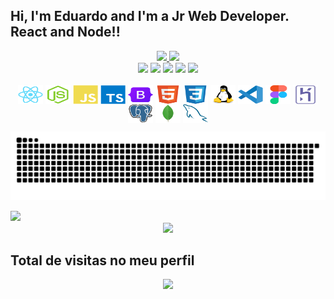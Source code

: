 ## Hi, I'm Eduardo and I'm a Jr Web Developer. React and Node!!

<div align="center">
  <a href="https://github.com/LuisEduardo20">
  <img height="180em" src="https://github-readme-stats.vercel.app/api?username=LuisEduardo20&show_icons=true&theme=tokyonight&include_all_commits=true&count_private=true"/>
  <img height="180em" src="https://github-readme-stats.vercel.app/api/top-langs/?username=LuisEduardo20&layout=compact&langs_count=7&theme=tokyonight"/>
</div>

<div align="center"> 
  <a href="https://www.linkedin.com/in/luis-eduardo-santos-costa-5369841b3/" target="_blank"><img src="https://img.shields.io/badge/-LinkedIn-%230077B5?style=for-the-badge&logo=linkedin&logoColor=white" target="_blank"></a>
  <a href="https://twitter.com/codart20_dev" target="_blank"><img src="https://img.shields.io/badge/Twitter-1DA1F2?style=for-the-badge&logo=twitter&logoColor=white" target="_blank"></a>
  <a href="https://instagram.com/lluiss_eduardo" target="_blank"><img src="https://img.shields.io/badge/-Instagram-%23E4405F?style=for-the-badge&logo=instagram&logoColor=white" target="_blank"></a>
 	<a href="https://www.twitch.tv/duduchaos20" target="_blank"><img src="https://img.shields.io/badge/Twitch-9146FF?style=for-the-badge&logo=twitch&logoColor=white" target="_blank"></a>
  <a href = "mailto:luiseduardo20.dev@gmail.com"><img src="https://img.shields.io/badge/-Gmail-%23333?style=for-the-badge&logo=gmail&logoColor=white" target="_blank"></a>
</div>
  
<div align="center" style="display: inline_block;"><br>
  <img align="center" alt="Luis-React" height="30" width="40" src="https://raw.githubusercontent.com/devicons/devicon/master/icons/react/react-original.svg">
  
  <img align="center" alt="Luis-NodeJs" height="30" width="40" src="https://raw.githubusercontent.com/devicons/devicon/master/icons/nodejs/nodejs-original.svg">
  
  <img align="center" alt="Luis-Js" height="30" width="40" src="https://raw.githubusercontent.com/devicons/devicon/master/icons/javascript/javascript-plain.svg">
  
  <img align="center" alt="Luis-Ts" height="30" width="40" src="https://raw.githubusercontent.com/devicons/devicon/master/icons/typescript/typescript-plain.svg">
  
  <img align="center" alt="Bootstrap Icon" height="30" width="40" src="https://raw.githubusercontent.com/devicons/devicon/master/icons/bootstrap/bootstrap-original.svg">
  
  <img align="center" alt="Luis-HTML" height="30" width="40" src="https://raw.githubusercontent.com/devicons/devicon/master/icons/html5/html5-original.svg">
  
  <img align="center" alt="Luis-CSS" height="30" width="40" src="https://raw.githubusercontent.com/devicons/devicon/master/icons/css3/css3-original.svg">
  <img align="center" alt="Luis-Linux" height="30" width="40" src="https://raw.githubusercontent.com/devicons/devicon/master/icons/linux/linux-original.svg">
  
  <img align="center" alt="VsCode Icon" height="30" width="40" src="https://raw.githubusercontent.com/devicons/devicon/master/icons/vscode/vscode-original.svg">
  
  <img align="center" alt="Figma Icon" height="30" width="40" src="https://raw.githubusercontent.com/devicons/devicon/master/icons/figma/figma-original.svg">
  
  <img align="center" alt="Heroku Icon" height="30" width="40" src="https://raw.githubusercontent.com/devicons/devicon/master/icons/heroku/heroku-original.svg">
  
  <img align="center" alt="Postgres Icon" height="30" width="40" src="https://raw.githubusercontent.com/devicons/devicon/master/icons/postgresql/postgresql-original.svg">
  
  <img align="center" alt="MongoDB Icon" height="30" width="40" src="https://raw.githubusercontent.com/devicons/devicon/master/icons/mongodb/mongodb-original.svg">
  
  <img align="center" alt="Mysql Icon" height="30" width="40" src="https://raw.githubusercontent.com/devicons/devicon/master/icons/mysql/mysql-original.svg">  
</div>

![Snake animation](https://github.com/LuisEduardo20/LuisEduardo20/blob/output/github-contribution-grid-snake.svg)
  
<img src="https://activity-graph.herokuapp.com/graph?username=LuisEduardo20&theme=chartreuse-dark&line=17bf1a&point=70e000">

<div align="center">
  <img src="https://github-readme-streak-stats.herokuapp.com/?user=LuisEduardo20" width="700px"/>
</div>

  
## Total de visitas no meu perfil <br>
 <p align="center"> 
   <img target="_blank" alingn="center" src="https://profile-counter.glitch.me/LuisEduardo20/count.svg" />
 </p>
